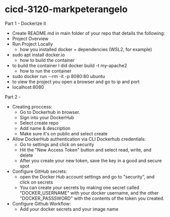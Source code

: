 # cicd-3120-markpeterangelo
Part 1 - Dockerize it

- Create README.md in main folder of your repo that details the following:
- Project Overview
- Run Project Locally
	- how you installed docker + dependencies (WSL2, for example)
- sudo apt install docker.io
	- how to build the container
- to build the container I did docker build -t my-apache2
	- how to run the container
- sudo docker run --rm -it -p 8080:80 ubuntu
- to view the project you open a browser and go to ip and port
- localhost:8080

Part 2 -
- Creating proccess:
	- Go to Dockerhub in browser.
	-  Sign into your DockerHub
	- Select create repo
	- Add name & description
	- Make sure it's on public and select create
- Allow DockerHub authentication via CLI Dockerhub credentials:
	- Go to settings and click on security
	- Hit the  "New Access Token" button and select read, write, and delete
	- After you create your new token, save the key in a good and secure spot
- Configure GitHub secrets:
	- open the Docker Hub account settings and go to "security", and click on secrets
	- You can create your secrets by making  one secret called "DOCKER_USERNAME" with your docker username, and the other "DOCKER_PASSSWORD" with the contents of the token you created.
- Configure Github Workflow:
	- Add your docker secrets and your image name


